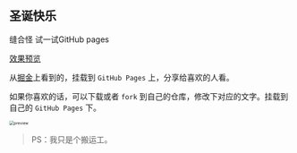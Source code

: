 ## 圣诞快乐

缝合怪 试一试GitHub pages
 
[效果预览](https://jwautumn.github.io/MerryChristmas/index)

从[掘金](https://juejin.cn/post/7042544790562406408#comment)上看到的，挂载到 `GitHub Pages` 上，分享给喜欢的人看。

如果你喜欢的话，可以下载或者 `fork` 到自己的仓库，修改下对应的文字。挂载到自己的 `GitHub Pages` 下。

<img src="./preview.gif" alt="preview" style="zoom:50%;" />



> PS：我只是个搬运工。
